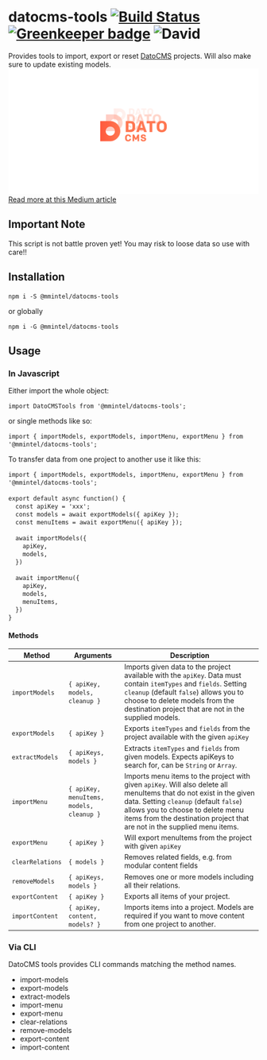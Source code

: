 # datocms-tools [![Build Status](https://travis-ci.com/mmintel/datocms-tools.svg?branch=master)](https://travis-ci.com/mmintel/datocms-tools) [![Greenkeeper badge](https://badges.greenkeeper.io/mmintel/datocms-tools.svg)](https://greenkeeper.io/) ![David](https://img.shields.io/david/mmintel/datocms-tools)
Provides tools to import, export or reset [DatoCMS](http://datocms.com) projects. Will also make sure to update existing models.
![datocms-tools](/assets/image.png)
[Read more at this Medium article](https://medium.com/baretheme/duplicate-a-datocms-project-without-its-data-798b5dcabd15)

## Important Note
This script is not battle proven yet! You may risk to loose data so use with care!!

## Installation
```
npm i -S @mmintel/datocms-tools
```

or globally
```
npm i -G @mmintel/datocms-tools
```

## Usage
### In Javascript
Either import the whole object:
```JS
import DatoCMSTools from '@mmintel/datocms-tools';
```

or single methods like so:
```JS
import { importModels, exportModels, importMenu, exportMenu } from '@mmintel/datocms-tools';
```

To transfer data from one project to another use it like this:
```JS
import { importModels, exportModels, importMenu, exportMenu } from '@mmintel/datocms-tools';

export default async function() {
  const apiKey = 'xxx';
  const models = await exportModels({ apiKey });
  const menuItems = await exportMenu({ apiKey });

  await importModels({
    apiKey,
    models,
  })

  await importMenu({
    apiKey,
    models,
    menuItems,
  })
}
```

#### Methods
| Method | Arguments | Description
| --- | --- | --- |
| `importModels` | `{ apiKey, models, cleanup }` | Imports given data to the project available with the `apiKey`. Data must contain `itemTypes` and `fields`. Setting `cleanup` (default `false`) allows you to choose to delete models from the destination project that are not in the supplied models.
| `exportModels` | `{ apiKey }` | Exports `itemTypes` and `fields` from the project available with the given `apiKey`
| `extractModels` | `{ apiKeys, models }` | Extracts `itemTypes` and `fields` from given models. Expects apiKeys to search for, can be `String` or `Array`.
| `importMenu` | `{ apiKey, menuItems, models, cleanup }` | Imports menu items to the project with given `apiKey`. Will also delete all menuItems that do not exist in the given data. Setting `cleanup` (default `false`) allows you to choose to delete menu items from the destination project that are not in the supplied menu items.
| `exportMenu` | `{ apiKey }` | Will export menuItems from the project with given `apiKey`
| `clearRelations` | `{ models }` | Removes related fields, e.g. from modular content fields
| `removeModels` | `{ apiKeys, models }` | Removes one or more models including all their relations.
| `exportContent` | `{ apiKey }` | Exports all items of your project.
| `importContent` | `{ apiKey, content, models? }` | Imports items into a project. Models are required if you want to move content from one project to another.

### Via CLI
DatoCMS tools provides CLI commands matching the method names.

* import-models
* export-models
* extract-models
* import-menu
* export-menu
* clear-relations
* remove-models
* export-content
* import-content
